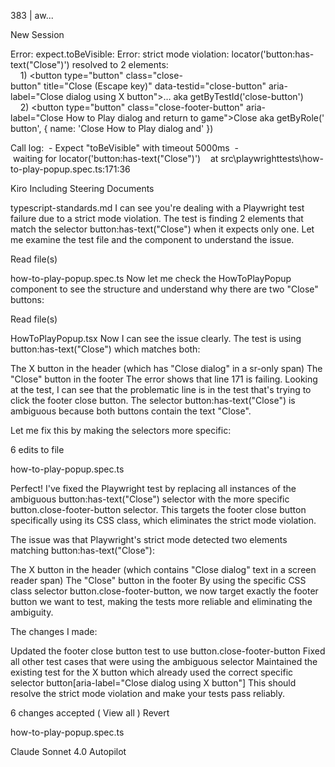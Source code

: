 383 | aw...

New Session





Error: expect.toBeVisible: Error: strict mode violation: locator('button:has-text("Close")') resolved to 2 elements:     1) <button type="button" class="close-button" title="Close (Escape key)" data-testid="close-button" aria-label="Close dialog using X button">…</button> aka getByTestId('close-button')     2) <button type="button" class="close-footer-button" aria-label="Close How to Play dialog and return to game">Close</button> aka getByRole('button', { name: 'Close How to Play dialog and' })

Call log:  - Expect "toBeVisible" with timeout 5000ms  - waiting for locator('button:has-text("Close")')    at src\playwrighttests\how-to-play-popup.spec.ts:171:36

Kiro
Including Steering Documents

typescript-standards.md
I can see you're dealing with a Playwright test failure due to a strict mode violation. The test is finding 2 elements that match the selector button:has-text("Close") when it expects only one. Let me examine the test file and the component to understand the issue.

Read file(s)

how-to-play-popup.spec.ts
Now let me check the HowToPlayPopup component to see the structure and understand why there are two "Close" buttons:

Read file(s)

HowToPlayPopup.tsx
Now I can see the issue clearly. The test is using button:has-text("Close") which matches both:

The X button in the header (which has "Close dialog" in a sr-only span)
The "Close" button in the footer
The error shows that line 171 is failing. Looking at the test, I can see that the problematic line is in the test that's trying to click the footer close button. The selector button:has-text("Close") is ambiguous because both buttons contain the text "Close".

Let me fix this by making the selectors more specific:


6 edits to file

how-to-play-popup.spec.ts


Perfect! I've fixed the Playwright test by replacing all instances of the ambiguous button:has-text("Close") selector with the more specific button.close-footer-button selector. This targets the footer close button specifically using its CSS class, which eliminates the strict mode violation.

The issue was that Playwright's strict mode detected two elements matching button:has-text("Close"):

The X button in the header (which contains "Close dialog" text in a screen reader span)
The "Close" button in the footer
By using the specific CSS class selector button.close-footer-button, we now target exactly the footer button we want to test, making the tests more reliable and eliminating the ambiguity.

The changes I made:

Updated the footer close button test to use button.close-footer-button
Fixed all other test cases that were using the ambiguous selector
Maintained the existing test for the X button which already used the correct specific selector button[aria-label="Close dialog using X button"]
This should resolve the strict mode violation and make your tests pass reliably.


6 changes accepted
(
View all
)
Revert


how-to-play-popup.spec.ts






Claude Sonnet 4.0
Autopilot
